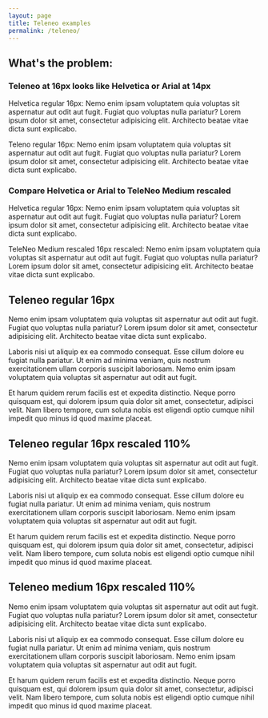 ```yaml
---
layout: page
title: Teleneo examples
permalink: /teleneo/
---
```


## What's the problem: 

### Teleneo at 16px looks like Helvetica or Arial at 14px

<p class="helvetica">Helvetica regular 16px: Nemo enim ipsam voluptatem quia voluptas sit aspernatur aut odit aut fugit. Fugiat quo voluptas nulla pariatur? Lorem ipsum dolor sit amet, consectetur adipisicing elit. Architecto beatae vitae dicta sunt explicabo.</p>

<p class="teleneo">Teleno regular 16px: Nemo enim ipsam voluptatem quia voluptas sit aspernatur aut odit aut fugit. Fugiat quo voluptas nulla pariatur? Lorem ipsum dolor sit amet, consectetur adipisicing elit. Architecto beatae vitae dicta sunt explicabo.</p>

### Compare Helvetica or Arial to TeleNeo Medium rescaled

<p class="helvetica">Helvetica regular 16px: Nemo enim ipsam voluptatem quia voluptas sit aspernatur aut odit aut fugit. Fugiat quo voluptas nulla pariatur? Lorem ipsum dolor sit amet, consectetur adipisicing elit. Architecto beatae vitae dicta sunt explicabo.</p>

<p>TeleNeo Medium rescaled 16px rescaled: Nemo enim ipsam voluptatem quia voluptas sit aspernatur aut odit aut fugit. Fugiat quo voluptas nulla pariatur? Lorem ipsum dolor sit amet, consectetur adipisicing elit. Architecto beatae vitae dicta sunt explicabo.</p>



## Teleneo regular 16px

<p class="teleneo">Nemo enim ipsam voluptatem quia voluptas sit aspernatur aut odit aut fugit. Fugiat quo voluptas nulla pariatur? Lorem ipsum dolor sit amet, consectetur adipisicing elit. Architecto beatae vitae dicta sunt explicabo.</p>

<p class="teleneo">Laboris nisi ut aliquip ex ea commodo consequat. Esse cillum dolore eu fugiat nulla pariatur. Ut enim ad minima veniam, quis nostrum exercitationem ullam corporis suscipit laboriosam. Nemo enim ipsam voluptatem quia voluptas sit aspernatur aut odit aut fugit.</p>

<p class="teleneo">Et harum quidem rerum facilis est et expedita distinctio. Neque porro quisquam est, qui dolorem ipsum quia dolor sit amet, consectetur, adipisci velit. Nam libero tempore, cum soluta nobis est eligendi optio cumque nihil impedit quo minus id quod maxime placeat.</p>


## Teleneo regular 16px rescaled 110%

<p class="teleneo-rescaled">Nemo enim ipsam voluptatem quia voluptas sit aspernatur aut odit aut fugit. Fugiat quo voluptas nulla pariatur? Lorem ipsum dolor sit amet, consectetur adipisicing elit. Architecto beatae vitae dicta sunt explicabo.</p>

<p class="teleneo-rescaled">Laboris nisi ut aliquip ex ea commodo consequat. Esse cillum dolore eu fugiat nulla pariatur. Ut enim ad minima veniam, quis nostrum exercitationem ullam corporis suscipit laboriosam. Nemo enim ipsam voluptatem quia voluptas sit aspernatur aut odit aut fugit.</p>

<p class="teleneo-rescaled">Et harum quidem rerum facilis est et expedita distinctio. Neque porro quisquam est, qui dolorem ipsum quia dolor sit amet, consectetur, adipisci velit. Nam libero tempore, cum soluta nobis est eligendi optio cumque nihil impedit quo minus id quod maxime placeat.</p>

## Teleneo medium 16px rescaled 110%

Nemo enim ipsam voluptatem quia voluptas sit aspernatur aut odit aut fugit. Fugiat quo voluptas nulla pariatur? Lorem ipsum dolor sit amet, consectetur adipisicing elit. Architecto beatae vitae dicta sunt explicabo.

Laboris nisi ut aliquip ex ea commodo consequat. Esse cillum dolore eu fugiat nulla pariatur. Ut enim ad minima veniam, quis nostrum exercitationem ullam corporis suscipit laboriosam. Nemo enim ipsam voluptatem quia voluptas sit aspernatur aut odit aut fugit.

Et harum quidem rerum facilis est et expedita distinctio. Neque porro quisquam est, qui dolorem ipsum quia dolor sit amet, consectetur, adipisci velit. Nam libero tempore, cum soluta nobis est eligendi optio cumque nihil impedit quo minus id quod maxime placeat.